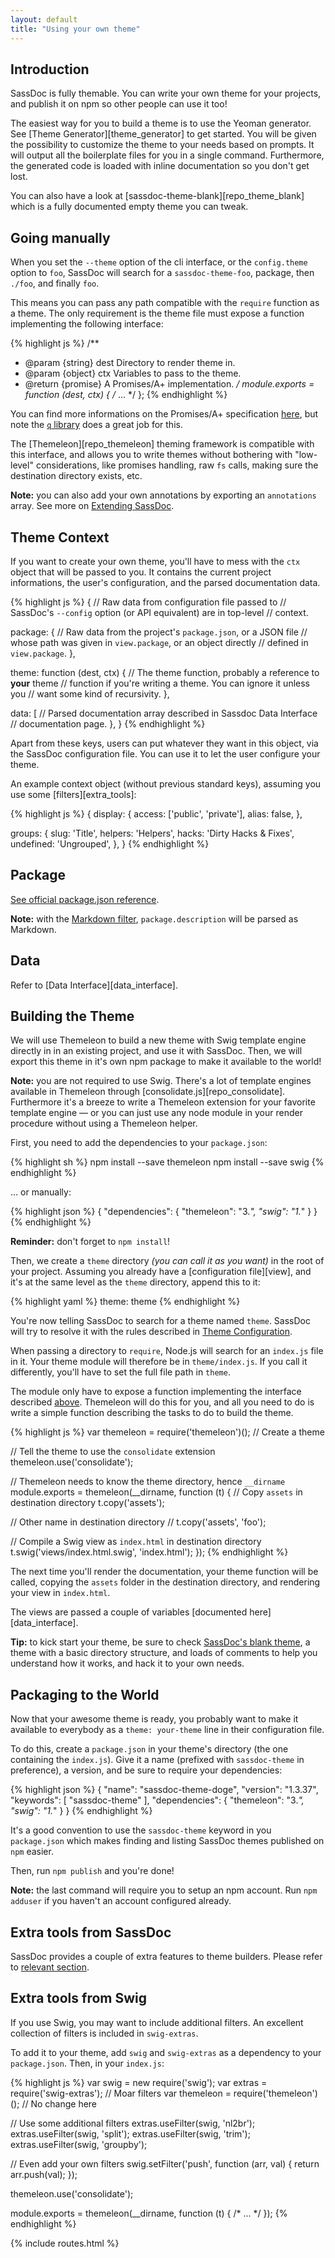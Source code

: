 ```yaml
---
layout: default
title: "Using your own theme"
---
```


## Introduction

SassDoc is fully themable. You can write your own theme for your
projects, and publish it on npm so other people can use it too!

The easiest way for you to build a theme is to use the Yeoman generator. See [Theme Generator][theme_generator] to get started. You will be given the possibility to customize the theme to your needs based on prompts. It will output all the boilerplate files for you in a single command. Furthermore, the generated code is loaded with inline documentation so you don't get lost.

You can also have a look at [sassdoc-theme-blank][repo_theme_blank] which is a fully documented empty theme you can tweak.

## Going manually

When you set the `--theme` option of the cli interface, or the
`config.theme` option to `foo`, SassDoc will search for
a `sassdoc-theme-foo`, package, then `./foo`, and finally `foo`.

This means you can pass any path compatible with the `require` function
as a theme. The only requirement is the theme file must expose a
function implementing the following interface:

{% highlight js %}
/**
 * @param {string} dest Directory to render theme in.
 * @param {object} ctx Variables to pass to the theme.
 * @return {promise} A Promises/A+ implementation.
 */
module.exports = function (dest, ctx) {
  /* ... */
};
{% endhighlight %}

You can find more informations on the Promises/A+ specification
[here](http://promises-aplus.github.io/promises-spec/), but note the
[`q` library](https://github.com/kriskowal/q) does a great job for this.

The [Themeleon][repo_themeleon] theming
framework is compatible with this interface, and allows you to write
themes without bothering with "low-level" considerations, like promises
handling, raw `fs` calls, making sure the destination directory exists,
etc.

<p class="note  note--info"><strong>Note:</strong> you can also add your own annotations by exporting an <code>annotations</code> array. See more on <a href="{{ site.data.routes.extending_sassdoc }}">Extending SassDoc</a>.</p>

## Theme Context

If you want to create your own theme, you'll have to mess with the
`ctx` object that will be passed to you. It contains the current
project informations, the user's configuration, and the parsed
documentation data.

{% highlight js %}
{
  // Raw data from configuration file passed to
  // SassDoc's `--config` option (or API equivalent) are in top-level
  // context.

  package: {
    // Raw data from the project's `package.json`, or a JSON file
    // whose path was given in `view.package`, or an object directly
    // defined in `view.package`.
  },

  theme: function (dest, ctx) {
    // The theme function, probably a reference to **your** theme
    // function if you're writing a theme. You can ignore it unless you
    // want some kind of recursivity.
  },

  data: [
    // Parsed documentation array described in Sassdoc Data Interface
    // documentation page.
  },
}
{% endhighlight %}

Apart from these keys, users can put whatever they want in this object,
via the SassDoc configuration file. You can use it to let the user
configure your theme.

An example context object (without previous standard keys), assuming you
use some [filters][extra_tools]:

{% highlight js %}
{
  display: {
    access: ['public', 'private'],
    alias: false,
  },

  groups: {
    slug: 'Title',
    helpers: 'Helpers',
    hacks: 'Dirty Hacks & Fixes',
    undefined: 'Ungrouped',
  },
}
{% endhighlight %}

## Package

[See official package.json reference](https://www.npmjs.org/doc/files/package.json.html).

<p class="note  note--info"><strong>Note:</strong> with the <a href="{{ site.data.routes.extra_tools }}#markdown">Markdown filter</a>, <code>package.description</code> will be parsed as Markdown.</p>

## Data

Refer to [Data Interface][data_interface].

## Building the Theme

We will use Themeleon to build a new theme with Swig template engine
directly in in an existing project, and use it with SassDoc. Then, we
will export this theme in it's own npm package to make it available to
the world!

<p class="note  note--info">
  <strong>Note:</strong> you are not required to use Swig. There's a lot
  of template engines available in Themeleon through
  [consolidate.js][repo_consolidate]. Furthermore it's a breeze to write a
  Themeleon extension for your favorite template
  engine&nbsp;&mdash;&nbsp;or you can just use any node module in your
  render procedure without using a Themeleon helper.
</p>

First, you need to add the dependencies to your `package.json`:

{% highlight sh %}
npm install --save themeleon
npm install --save swig
{% endhighlight %}

... or manually:

{% highlight json %}
{
  "dependencies": {
    "themeleon": "3.*",
    "swig": "1.*"
  }
}
{% endhighlight %}

<p class="note  note--warning"><strong>Reminder:</strong> don't forget to <code>npm install</code>!</p>

Then, we create a `theme` directory *(you can call it as you want)* in
the root of your project. Assuming you already have a [configuration
file][view], and it's at the same level as the `theme`
directory, append this to it:

{% highlight yaml %}
theme: theme
{% endhighlight %}

You're now telling SassDoc to search for a theme named `theme`. SassDoc
will try to resolve it with the rules described in [Theme Configuration](/configuration/#theme).

When passing a directory to `require`, Node.js will search for an
`index.js` file in it. Your theme module will therefore be in
`theme/index.js`. If you call it differently, you'll have to set the
full file path in `theme`.

The module only have to expose a function implementing the interface
described [above](#introduction). Themeleon will do this for you, and
all you need to do is write a simple function describing the tasks to do
to build the theme.

{% highlight js %}
var themeleon = require('themeleon')(); // Create a theme

// Tell the theme to use the `consolidate` extension
themeleon.use('consolidate');

// Themeleon needs to know the theme directory, hence `__dirname`
module.exports = themeleon(__dirname, function (t) {
  // Copy `assets` in destination directory
  t.copy('assets');

  // Other name in destination directory
  // t.copy('assets', 'foo');

  // Compile a Swig view as `index.html` in destination directory
  t.swig('views/index.html.swig', 'index.html');
});
{% endhighlight %}

The next time you'll render the documentation, your theme function will
be called, copying the `assets` folder in the destination directory, and
rendering your view in `index.html`.

The views are passed a couple of variables [documented here][data_interface].

<p class="note  note--info"><strong>Tip:</strong> to kick start your theme, be sure to check <a href="https://github.com/SassDoc/sassdoc-theme-blank">SassDoc's blank theme</a>, a theme with a basic directory structure, and loads of comments to help you understand how it works, and hack it to your own needs.</p>

## Packaging to the World

Now that your awesome theme is ready, you probably want to make it available
to everybody as a `theme: your-theme` line in their configuration file.

To do this, create a `package.json` in your theme's directory (the one
containing the `index.js`). Give it a name (prefixed with
`sassdoc-theme` in preference), a version, and be sure to require your
dependencies:

{% highlight json %}
{
  "name": "sassdoc-theme-doge",
  "version": "1.3.37",
  "keywords": [
    "sassdoc-theme"
  ],
  "dependencies": {
    "themeleon": "3.*",
    "swig": "1.*"
  }
}
{% endhighlight %}

It's a good convention to use the `sassdoc-theme` keyword in you `package.json`
which makes finding and listing SassDoc themes published on `npm` easier.

Then, run `npm publish` and you're done!

<p class="note  note--info"><strong>Note:</strong> the last command will require you to setup an npm account. Run <code>npm adduser</code> if you haven't an account configured already.</p>

## Extra tools from SassDoc

SassDoc provides a couple of extra features to theme builders. Please refer to [relevant section](/extra-tools/).

## Extra tools from Swig

If you use Swig, you may want to include additional filters. An
excellent collection of filters is included in `swig-extras`.

To add it to your theme, add `swig` and `swig-extras` as a dependency to
your `package.json`. Then, in your `index.js`:

{% highlight js %}
var swig = new require('swig');
var extras = require('swig-extras'); // Moar filters
var themeleon = require('themeleon')(); // No change here

// Use some additional filters
extras.useFilter(swig, 'nl2br');
extras.useFilter(swig, 'split');
extras.useFilter(swig, 'trim');
extras.useFilter(swig, 'groupby');

// Even add your own filters
swig.setFilter('push', function (arr, val) {
    return arr.push(val);
});

themeleon.use('consolidate');

module.exports = themeleon(__dirname, function (t) {
  /* ... */
});
{% endhighlight %}

{% include routes.html %}

